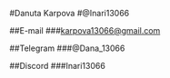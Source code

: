 #Danuta Karpova
#@Inari13066

##E-mail
###karpova13066@gmail.com

##Telegram
###@Dana_13066

##Discord
###Inari13066
